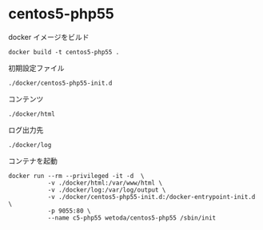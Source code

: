 # centos5-php55

docker イメージをビルド
```
docker build -t centos5-php55 .
```

初期設定ファイル
```
./docker/centos5-php55-init.d
```

コンテンツ
```
./docker/html
```

ログ出力先
```
./docker/log
```

コンテナを起動
```
docker run --rm --privileged -it -d  \
           -v ./docker/html:/var/www/html \
           -v ./docker/log:/var/log/output \
           -v ./docker/centos5-php55-init.d:/docker-entrypoint-init.d \
           -p 9055:80 \
           --name c5-php55 wetoda/centos5-php55 /sbin/init
```
